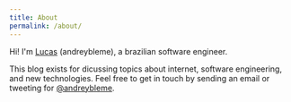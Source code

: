 ```yaml
---
title: About
permalink: /about/
---
```


Hi! I'm [Lucas](https://www.linkedin.com/in/andreybleme/) (andreybleme), a brazilian software engineer.

This blog exists for dicussing topics about internet, software engineering, and new technologies. Feel free to get in touch by sending an email or tweeting for [@andreybleme](https://twitter.com/andreybleme).